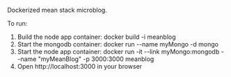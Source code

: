 Dockerized mean stack microblog.

To run:
1. Build the node app container: 
	 docker build -i meanblog
2. Start the mongodb container:
	 docker run --name myMongo -d mongo
3. Start the node app container:
	 docker run -it --link myMongo:mongodb --name "myMeanBlog" -p 3000:3000 meanblog 
4. Open http://localhost:3000 in your browser
